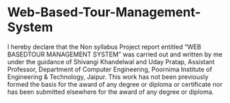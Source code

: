 # Web-Based-Tour-Management-System

I hereby declare that the Non syllabus Project report entitled “WEB BASEDTOUR
MANAGEMENT SYSTEM” was carried out and written by me under the guidance of
Shivangi Khandelwal and Uday Pratap, Assistant Professor, Department of Computer
Engineering, Poornima Institute of Engineering & Technology, Jaipur. This work has not been
previously formed the basis for the award of any degree or diploma or certificate nor has been
submitted elsewhere for the award of any degree or diploma.
